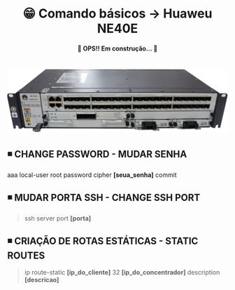 <h1 align="center">😁 Comando básicos -> Huaweu NE40E</h1>

<h4 align="center">
  🚧 OPS!! Em construção... 🚧
</h4>

<h1 align="center">
  <img alt="ne40e" title="ne40e" src="../img/ne40e.png" />
</h1>

## ◾ CHANGE PASSWORD - MUDAR SENHA
aaa
local-user root password cipher **[seua_senha]**
commit

## ◾ MUDAR PORTA SSH - CHANGE SSH PORT
> ssh server port **[porta]**

## ◾ CRIAÇÃO DE ROTAS ESTÁTICAS - STATIC ROUTES
> ip route-static **[ip_do_cliente]** 32 **[ip_do_concentrador]** description **[descricao]**